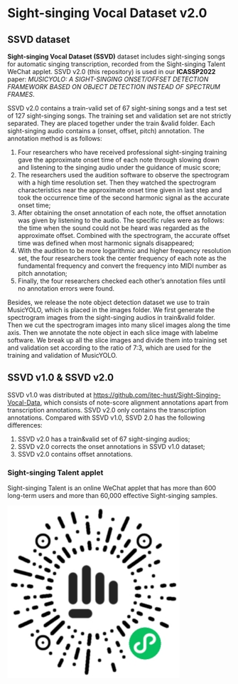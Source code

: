 # Sight-singing Vocal Dataset v2.0

## SSVD dataset
**Sight-singing Vocal Dataset (SSVD)** dataset includes sight-singing songs for automatic singing transcription,  recorded from the Sight-singing Talent WeChat applet. SSVD v2.0 (this repository) is used in our **ICASSP2022** paper:  *MUSICYOLO: A SIGHT-SINGING ONSET/OFFSET DETECTION FRAMEWORK BASED ON OBJECT DETECTION INSTEAD OF SPECTRUM FRAMES*. 

SSVD v2.0 contains a train-valid set of 67 sight-sining songs and a test set of 127 sight-singing songs. The training set and validation set are not strictly separated. They are placed together under the train &valid folder. Each sight-singing audio contains a (onset, offset, pitch) annotation. The annotation method is as follows:
1. Four researchers who have received professional sight-singing training gave the approximate onset time of each note through slowing down and listening to the singing audio under the guidance of music score;
2. The researchers used the audition software to observe the spectrogram with a high time resolution set. Then they watched the spectrogram characteristics near the approximate onset time given in last step and took the occurrence time of the second harmonic signal as the accurate onset time;
3. After obtaining the onset annotation of each note, the offset annotation was given by listening to the audio. The specific rules were as follows: the time when the sound could not be heard was regarded as the approximate offset. Combined with the spectrogram, the accurate offset time was defined when most harmonic signals disappeared;
4. With the audition to be more logarithmic and higher frequency resolution set, the four researchers took the center frequency of each note as the fundamental frequency and convert the frequency into MIDI number as pitch annotation;
5. Finally, the four researchers checked each other’s annotation files until no annotation errors were found.

Besides, we release the note object detection dataset we use to train MusicYOLO, which is placed in the images folder. We first generate the spectrogram images from the sight-singing audios in train&valid folder. Then we cut the spectrogram images into many slicel images along the time axis. Then we annotate the note object in each slice image with labelme software. We break up all the slice images and divide them into training set and validation set according to the ratio of 7:3, which are used for the training and validation of MusicYOLO.

## SSVD v1.0 & SSVD v2.0

SSVD v1.0 was distributed at https://github.com/itec-hust/Sight-Singing-Vocal-Data, which consists of note-score alignment annotations apart from  transcription annotations. SSVD v2.0 only contains the transcription annotations. Compared with SSVD v1.0, SSVD 2.0 has the following differences:
1. SSVD v2.0 has a train&valid set of 67 sight-singing audios;
2. SSVD v2.0 corrects the onset annotations in SSVD v1.0 dataset;
3. SSVD v2.0 contains offset annotations.

### Sight-singing Talent applet

Sight-singing Talent is an online WeChat applet that has more than 600 long-term users and more than 60,000 effective Sight-singing samples.

<img src="qr.jpg" alt="QR code" style="zoom:150%;" />